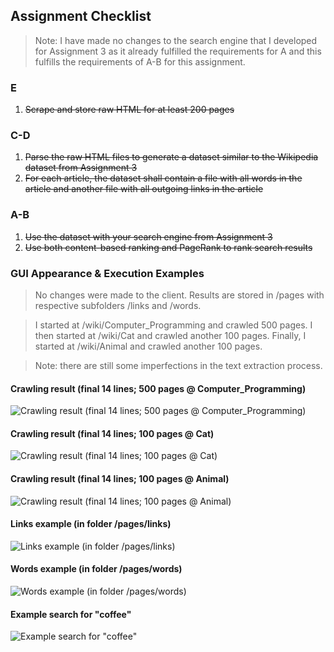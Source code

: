 ## Assignment Checklist
> Note: I have made no changes to the search engine that I developed for Assignment 3 as it already fulfilled the requirements for A and this fulfills the requirements of A-B for this assignment.

### E
1. ~~Scrape and store raw HTML for at least 200 pages~~
### C-D
1. ~~Parse the raw HTML files to generate a dataset similar to the Wikipedia dataset from Assignment 3~~
2. ~~For each article, the dataset shall contain a file with all words in the article and another file with all outgoing links in the article~~
### A-B
1. ~~Use the dataset with your search engine from Assignment 3~~
2. ~~Use both content-based ranking and PageRank to rank search results~~

### GUI Appearance & Execution Examples
> No changes were made to the client. Results are stored in /pages with respective subfolders /links and /words.

> I started at /wiki/Computer_Programming and crawled 500 pages.
> I then started at /wiki/Cat and crawled another 100 pages.
> Finally, I started at /wiki/Animal and crawled another 100 pages.

> Note: there are still some imperfections in the text extraction process.

#### Crawling result (final 14 lines; 500 pages @ Computer_Programming)
![Crawling result (final 14 lines; 500 pages @ Computer_Programming)](https://i.gyazo.com/74d523cb93fd143f7200449da251473d.png)

#### Crawling result (final 14 lines; 100 pages @ Cat)
![Crawling result (final 14 lines; 100 pages @ Cat)](https://i.gyazo.com/ba30dd1f052d3fc82ea538e4c6976b8c.png)

#### Crawling result (final 14 lines; 100 pages @ Animal)
![Crawling result (final 14 lines; 100 pages @ Animal)](https://i.gyazo.com/4aceda49195561e6eae6f2caae55cef5.png)

#### Links example (in folder /pages/links)
![Links example (in folder /pages/links)](https://i.gyazo.com/c4f3f1622bd7fa428d0175b259bab00f.png)

#### Words example (in folder /pages/words)
![Words example (in folder /pages/words)](https://i.gyazo.com/21d79339b93c6138e85827fbb256ef25.png)

#### Example search for "coffee"
![Example search for "coffee"](https://i.gyazo.com/1535fe5624fc224875248eed53fb79b0.png)
